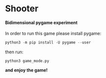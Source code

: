 # Shooter

#### Bidimensional pygame experiment

In order to run this game please install pygame:

```python
python3 -m pip install -U pygame --user
```

then run:

```shell
python3 game_mode.py
```

**and enjoy the game!**
